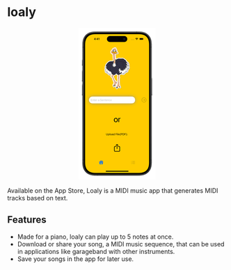 # loaly
<div align="center">
	<img src="loalyScreenshot_optimized.png">
</div>

  Available on the App Store, Loaly is a MIDI music app that generates MIDI tracks based on text. 

## Features

* Made for a piano, loaly can play up to 5 notes at once.
* Download or share your song, a MIDI music sequence, that can be used in applications like garageband with other instruments.
* Save your songs in the app for later use. 
